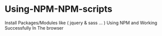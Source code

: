 # Using-NPM-NPM-scripts
Install Packages/Modules like ( jquery &amp; sass ... ) Using NPM and Working Successfully In The browser
